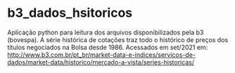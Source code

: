 # b3_dados_hsitoricos
Aplicação python para leitura dos arquivos disponibilizados pela b3 (bovespa). A série histórica de cotações traz todo o histórico de preços dos títulos negociados na Bolsa desde 1986. Acessados em set/2021 em: http://www.b3.com.br/pt_br/market-data-e-indices/servicos-de-dados/market-data/historico/mercado-a-vista/series-historicas/
